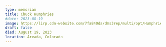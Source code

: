 ```yaml
---
type: memoriam
title: Chuck Humphries
#date: 2023-08-19
image: https://lirp.cdn-website.com/7fa840da/dms3rep/multi/opt/Humphries-1920w.jpg
draft: false
died: August 19, 2023
location: Arvada, Colorado
---
```

